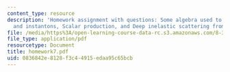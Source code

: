```yaml
---
content_type: resource
description: 'Homework assignment with questions: Some algebra used to study ?-vacua
  and instantons, Scalar production, and Deep inelastic scattering from a photon.'
file: /media/https%3A/open-learning-course-data-rc.s3.amazonaws.com/8-325-relativistic-quantum-field-theory-iii-spring-2007/0836842e8128f3c44915edaa95c65bcb_homework7.pdf
file_type: application/pdf
resourcetype: Document
title: homework7.pdf
uid: 0836842e-8128-f3c4-4915-edaa95c65bcb
---
```

